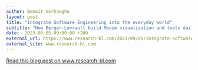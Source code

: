 ```yaml
---
author: Benoit Verhaeghe
layout: post
title: "Integrate Software Engineering into the everyday world"
subtitle: "How Berger-Levrault build Moose visualisation and tools daily using CI"
date:  2023-09-05 09:00:00 +200
external_url: https://www.research-bl.com/2023/09/05/integrate-software-engineering-into-the-everyday-world/
external_site: www.research-bl.com
---
```


<a href="https://www.research-bl.com/2023/09/05/integrate-software-engineering-into-the-everyday-world/">
    Read this blog post on www.research-bl.com
</a>
